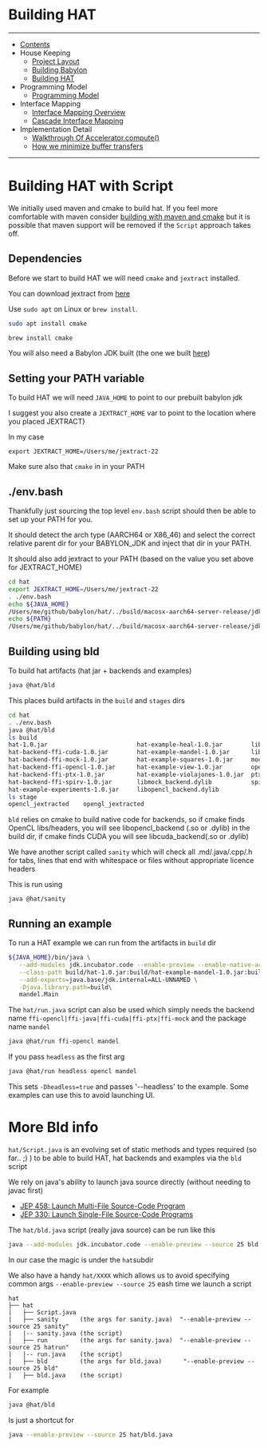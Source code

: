# Building HAT

----

* [Contents](hat-00.md)
* House Keeping
    * [Project Layout](hat-01-01-project-layout.md)
    * [Building Babylon](hat-01-02-building-babylon.md)
    * [Building HAT](hat-01-03-building-hat.md)
* Programming Model
    * [Programming Model](hat-03-programming-model.md)
* Interface Mapping
    * [Interface Mapping Overview](hat-04-01-interface-mapping.md)
    * [Cascade Interface Mapping](hat-04-02-cascade-interface-mapping.md)
* Implementation Detail
    * [Walkthrough Of Accelerator.compute()](hat-accelerator-compute.md)
    * [How we minimize buffer transfers](hat-minimizing-buffer-transfers.md)

---

# Building HAT with Script

We initially used maven and cmake to build hat.  If you feel more comfortable
with maven consider [building with maven and cmake](hat-01-03-building-hat-with-maven.md)
but it is possible that maven support will be removed if the `Script` approach takes off.

## Dependencies

Before we start to build HAT we will need `cmake` and `jextract` installed.

You can download jextract from [here](https://jdk.java.net/jextract/)

Use `sudo apt` on Linux or `brew install`.

```bash
sudo apt install cmake

```

```bash
brew install cmake
```


You will also need a Babylon JDK built (the one we built [here](hat-01-02-building-babylon.md))


## Setting your PATH variable

To build HAT we will need `JAVA_HOME` to point to our prebuilt babylon jdk

I suggest you also create a `JEXTRACT_HOME` var to point to the location where you placed JEXTRACT)

In my case
```
export JEXTRACT_HOME=/Users/me/jextract-22
```

Make sure also that `cmake` in in your PATH

## ./env.bash

Thankfully just sourcing the top level `env.bash` script should then be able to set up your PATH for you.

It should detect the arch type (AARCH64 or X86_46) and
select the correct relative parent dir for your BABYLON_JDK and inject that dir in your PATH.

It should also add jextract to your PATH (based on the value you set above for JEXTRACT_HOME)



```bash
cd hat
export JEXTRACT_HOME=/Users/me/jextract-22
. ./env.bash
echo ${JAVA_HOME}
/Users/me/github/babylon/hat/../build/macosx-aarch64-server-release/jdk
echo ${PATH}
/Users/me/github/babylon/hat/../build/macosx-aarch64-server-release/jdk/bin:/Users/me/jextract-22/bin:/usr/local/bin:......
```

## Building using bld

To build hat artifacts (hat jar + backends and examples)
```bash
java @hat/bld
```

This places build artifacts in the `build` and `stages` dirs

```bash
cd hat
. ./env.bash
java @hat/bld
ls build
hat-1.0.jar                         hat-example-heal-1.0.jar        libptx_backend.dylib
hat-backend-ffi-cuda-1.0.jar        hat-example-mandel-1.0.jar      libspirv_backend.dylib
hat-backend-ffi-mock-1.0.jar        hat-example-squares-1.0.jar     mock_info
hat-backend-ffi-opencl-1.0.jar      hat-example-view-1.0.jar        opencl_info
hat-backend-ffi-ptx-1.0.jar         hat-example-violajones-1.0.jar  ptx_info
hat-backend-ffi-spirv-1.0.jar       libmock_backend.dylib           spirv_info
hat-example-experiments-1.0.jar     libopencl_backend.dylib
ls stage
opencl_jextracted    opengl_jextracted
```

`bld` relies on cmake to build native code for backends, so if cmake finds OpenCL libs/headers, you will see libopencl_backend (.so or .dylib) in the build dir, if cmake finds CUDA you will see libcuda_backend(.so or .dylib)

We have another script called `sanity` which will check all  .md/.java/.cpp/.h for tabs, lines that end with whitespace
or files without appropriate licence headers

This is run using

```
java @hat/sanity
```


## Running an example

To run a HAT example we can run from the artifacts in `build` dir

```bash
${JAVA_HOME}/bin/java \
   --add-modules jdk.incubator.code --enable-preview --enable-native-access=ALL-UNNAMED \
   --class-path build/hat-1.0.jar:build/hat-example-mandel-1.0.jar:build/hat-backend-ffi-opencl-1.0.jar \
   --add-exports=java.base/jdk.internal=ALL-UNNAMED \
   -Djava.library.path=build\
   mandel.Main
```

The `hat/run.java` script can also be used which simply needs the backend
name `ffi-opencl|ffi-java|ffi-cuda|ffi-ptx|ffi-mock` and the package name `mandel`

```bash
java @hat/run ffi-opencl mandel
```

If you pass `headless` as the first arg

```bash
java @hat/run headless opencl mandel
```

This sets `-Dheadless=true` and passes '--headless' to the example.  Some examples can use this to avoid launching UI.


# More Bld info
`hat/Script.java` is an evolving set of static methods and types required (so far.. ;) )
to be able to build HAT, hat backends and examples via the `bld` script

We rely on java's ability to launch java source directly (without needing to javac first)

* [JEP 458: Launch Multi-File Source-Code Program](https://openjdk.org/jeps/458)
* [JEP 330: Launch Single-File Source-Code Programs](https://openjdk.org/jeps/330)

The `hat/bld.java` script (really java source) can be run like this

```bash
java --add-modules jdk.incubator.code --enable-preview --source 25 bld
```

In our case the  magic is under the `hat`subdir

We also have a handy `hat/XXXX` which allows us to avoid specifying common args `--enable-preview --source 25` eash time we launch a script

```
hat
├── hat
|   ├── Script.java
|   ├── sanity      (the args for sanity.java)  "--enable-preview --source 25 sanity"
|   |-- sanity.java (the script)
|   ├── run         (the args for sanity.java)  "--enable-preview --source 25 hatrun"
|   |-- run.java    (the script)
|   ├── bld         (the args for bld.java)      "--enable-preview --source 25 bld"
|   ├── bld.java    (the script)

```

For example
```bash
java @hat/bld
```

Is just a shortcut for
```bash
java --enable-preview --source 25 hat/bld.java
```
